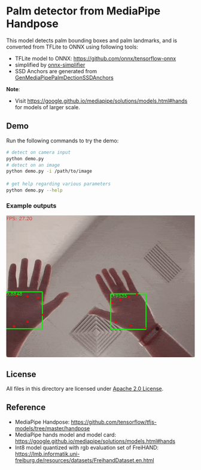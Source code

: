# Palm detector from MediaPipe Handpose

This model detects palm bounding boxes and palm landmarks, and is converted from TFLite to ONNX using following tools:

- TFLite model to ONNX: https://github.com/onnx/tensorflow-onnx
- simplified by [onnx-simplifier](https://github.com/daquexian/onnx-simplifier)
- SSD Anchors are generated from [GenMediaPipePalmDectionSSDAnchors](https://github.com/VimalMollyn/GenMediaPipePalmDectionSSDAnchors)


**Note**:
- Visit https://google.github.io/mediapipe/solutions/models.html#hands for models of larger scale.

## Demo

Run the following commands to try the demo:

```bash
# detect on camera input
python demo.py
# detect on an image
python demo.py -i /path/to/image

# get help regarding various parameters
python demo.py --help
```

### Example outputs

![webcam demo](./examples/mppalmdet_demo.gif)

## License

All files in this directory are licensed under [Apache 2.0 License](./LICENSE).

## Reference

- MediaPipe Handpose: https://github.com/tensorflow/tfjs-models/tree/master/handpose
- MediaPipe hands model and model card: https://google.github.io/mediapipe/solutions/models.html#hands
- Int8 model quantized with rgb evaluation set of FreiHAND: https://lmb.informatik.uni-freiburg.de/resources/datasets/FreihandDataset.en.html